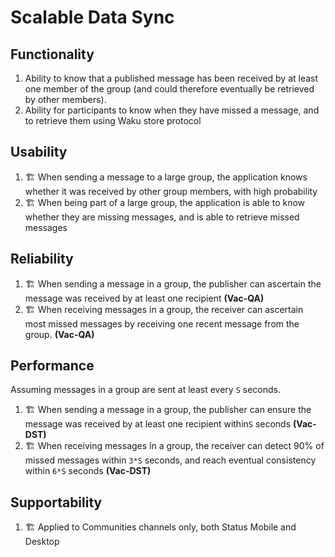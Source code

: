 # Scalable Data Sync

## Functionality

1. Ability to know that a published message has been received by at least one member of the group (and could therefore eventually be retrieved by other members).
2. Ability for participants to know when they have missed a message, and to retrieve them using Waku store protocol

## Usability

1. 🏗️ When sending a message to a large group, the application knows whether it was received by other group members, with high probability
2. 🏗️ When being part of a large group, the application is able to know whether they are missing messages, and is able to retrieve missed messages

## Reliability

1. 🏗️ When sending a message in a group, the publisher can ascertain the message was received by at least one recipient **(Vac-QA)**
2. 🏗️ When receiving messages in a group, the receiver can ascertain most missed messages by receiving one recent message from the group. **(Vac-QA)**

## Performance

Assuming messages in a group are sent at least every `S` seconds.

1. 🏗️ When sending a message in a group, the publisher can ensure the message was received by at least one recipient within`S` seconds **(Vac-DST)**
2. 🏗️ When receiving messages in a group, the receiver can detect 90% of missed messages within `3*S` seconds, and reach eventual consistency within `6*S` seconds **(Vac-DST)**

## Supportability

1. 🏗️ Applied to Communities channels only, both Status Mobile and Desktop
